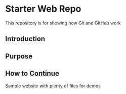 # Starter Web Repo

This repository is for showing how Git and GitHub work

## Introduction
## Purpose
## How to Continue

Sample website with plenty of files for demos